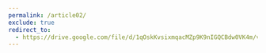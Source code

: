 ```yaml
---
permalink: /article02/
exclude: true
redirect_to: 
  - https://drive.google.com/file/d/1qOskKvsixmqacMZp9K9nIGQCBdw0VK4m/view?usp=sharing
---
```

